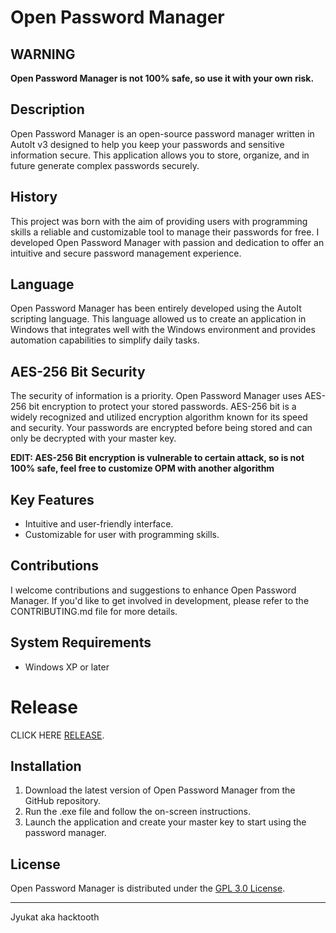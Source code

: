 # Open Password Manager

## WARNING
**Open Password Manager is not 100% safe, so use it with your own risk.**

## Description
Open Password Manager is an open-source password manager written in AutoIt v3 designed to help you keep your passwords and sensitive information secure. This application allows you to store, organize, and in future generate complex passwords securely.

## History
This project was born with the aim of providing users with programming skills a reliable and customizable tool to manage their passwords for free. I developed Open Password Manager with passion and dedication to offer an intuitive and secure password management experience.

## Language
Open Password Manager has been entirely developed using the AutoIt scripting language. This language allowed us to create an application in Windows that integrates well with the Windows environment and provides automation capabilities to simplify daily tasks.

## AES-256 Bit Security
The security of information is a priority. Open Password Manager uses AES-256 bit encryption to protect your stored passwords. AES-256 bit is a widely recognized and utilized encryption algorithm known for its speed and security. Your passwords are encrypted before being stored and can only be decrypted with your master key.

**EDIT: AES-256 Bit encryption is vulnerable to certain attack, so is not 100% safe, feel free to customize OPM with another algorithm**

## Key Features
- Intuitive and user-friendly interface.
- Customizable for user with programming skills.

## Contributions
I welcome contributions and suggestions to enhance Open Password Manager. If you'd like to get involved in development, please refer to the CONTRIBUTING.md file for more details.

## System Requirements
- Windows XP or later

# Release
CLICK HERE [RELEASE](https://github.com/Jyukat/Open-Password-Manager/releases).

## Installation
1. Download the latest version of Open Password Manager from the GitHub repository.
2. Run the .exe file and follow the on-screen instructions.
3. Launch the application and create your master key to start using the password manager.

## License
Open Password Manager is distributed under the [GPL 3.0 License](LICENSE).

---
Jyukat aka hacktooth
